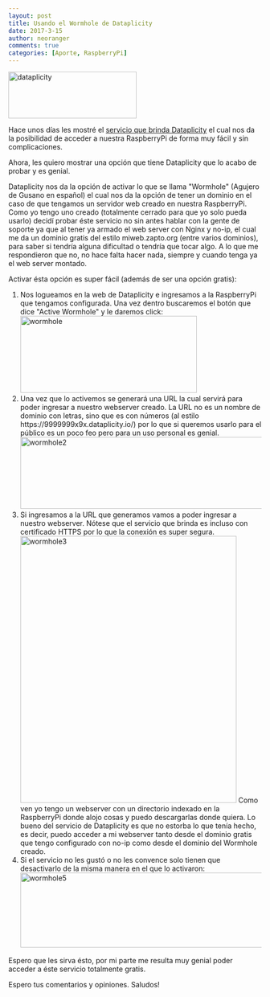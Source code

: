 ```yaml
---
layout: post
title: Usando el Wormhole de Dataplicity
date: 2017-3-15
author: neoranger
comments: true
categories: [Aporte, RaspberryPi]
---
```

<img class="  wp-image-4182 aligncenter" src="https://blogneositelinux.files.wordpress.com/2017/03/dataplicity.png" alt="dataplicity" width="255" height="93" />

Hace unos días les mostré el <a href="http://neositelinux.com/2017/03/08/raspberrypi-dataplicity-un-servicio-ideal-para-tu-pi/">servicio que brinda Dataplicity</a> el cual nos da la posibilidad de acceder a nuestra RaspberryPi de forma muy fácil y sin complicaciones.

Ahora, les quiero mostrar una opción que tiene Dataplicity que lo acabo de probar y es genial.

Dataplicity nos da la opción de activar lo que se llama "Wormhole" (Agujero de Gusano en español) el cual nos da la opción de tener un dominio en el caso de que tengamos un servidor web creado en nuestra RaspberryPi.
Como yo tengo uno creado (totalmente cerrado para que yo solo pueda usarlo) decidí probar éste servicio no sin antes hablar con la gente de soporte ya que al tener ya armado el web server con Nginx y no-ip, el cual me da un dominio gratis del estilo miweb.zapto.org (entre varios dominios), para saber si tendría alguna dificultad o tendría que tocar algo. A lo que me respondieron que no, no hace falta hacer nada, siempre y cuando tenga ya el web server montado.

<!--more-->

Activar ésta opción es super fácil (además de ser una opción gratis):

<ol>
    <li>Nos logueamos en la web de Dataplicity e ingresamos a la RaspberryPi que tengamos configurada. Una vez dentro buscaremos el botón que dice "Active Wormhole" y le daremos click:
<img class=" size-full wp-image-4224 aligncenter" src="https://blogneositelinux.files.wordpress.com/2017/03/wormhole.png" alt="wormhole" width="351" height="153" /></li>
    <li>Una vez que lo activemos se generará una URL la cual servirá para poder ingresar a nuestro webserver creado. La URL no es un nombre de dominio con letras, sino que es con números (al estilo https://9999999x9x.dataplicity.io/) por lo que si queremos usarlo para el público es un poco feo pero para un uso personal es genial.
<img class=" size-full wp-image-4228 aligncenter" src="https://blogneositelinux.files.wordpress.com/2017/03/wormhole2.png" alt="wormhole2" width="527" height="143" /></li>
    <li>Si ingresamos a la URL que generamos vamos a poder ingresar a nuestro webserver. Nótese que el servicio que brinda es incluso con certificado HTTPS por lo que la conexión es super segura.
<img class=" size-full wp-image-4238 aligncenter" src="https://blogneositelinux.files.wordpress.com/2017/03/wormhole3.png" alt="wormhole3" width="430" height="531" />
Como ven yo tengo un webserver con un directorio indexado en la RaspberryPi donde alojo cosas y puedo descargarlas donde quiera. Lo bueno del servicio de Dataplicity es que no estorba lo que tenía hecho, es decir, puedo acceder a mi webserver tanto desde el dominio gratis que tengo configurado con no-ip como desde el dominio del Wormhole creado.</li>
    <li>Si el servicio no les gustó o no les convence solo tienen que desactivarlo de la misma manera en el que lo activaron:
<img class=" size-full wp-image-4249 aligncenter" src="https://blogneositelinux.files.wordpress.com/2017/03/wormhole5.png" alt="wormhole5" width="524" height="149" /></li>
</ol>

Espero que les sirva ésto, por mi parte me resulta muy genial poder acceder a éste servicio totalmente gratis.

Espero tus comentarios y opiniones. Saludos!
